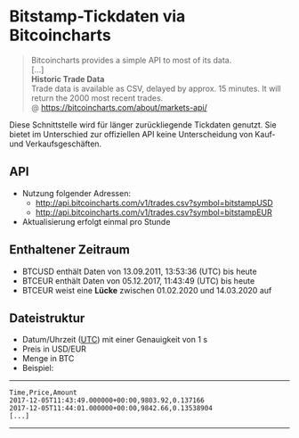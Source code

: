 # Bitstamp-Tickdaten via Bitcoincharts

> Bitcoincharts provides a simple API to most of its data.  
> [...]  
> **Historic Trade Data**  
> Trade data is available as CSV, delayed by approx. 15 minutes. It will return the 2000 most recent trades.  
>@ https://bitcoincharts.com/about/markets-api/

Diese Schnittstelle wird für länger zurückliegende Tickdaten genutzt. Sie bietet im Unterschied zur offiziellen API
keine Unterscheidung von Kauf- und Verkaufsgeschäften.


## API
- Nutzung folgender Adressen:
    - http://api.bitcoincharts.com/v1/trades.csv?symbol=bitstampUSD
    - http://api.bitcoincharts.com/v1/trades.csv?symbol=bitstampEUR
- Aktualisierung erfolgt einmal pro Stunde

## Enthaltener Zeitraum

- BTCUSD enthält Daten von 13.09.2011, 13:53:36 (UTC) bis heute
- BTCEUR enthält Daten von 05.12.2017, 11:43:49 (UTC) bis heute
- BTCEUR weist eine **Lücke** zwischen 01.02.2020 und 14.03.2020 auf

## Dateistruktur

- Datum/Uhrzeit ([UTC](https://de.wikipedia.org/wiki/Koordinierte_Weltzeit)) mit einer Genauigkeit von 1 s
- Preis in USD/EUR
- Menge in BTC
- Beispiel:

---
    Time,Price,Amount
    2017-12-05T11:43:49.000000+00:00,9803.92,0.137166
    2017-12-05T11:44:01.000000+00:00,9842.66,0.13538904
    [...]
---
